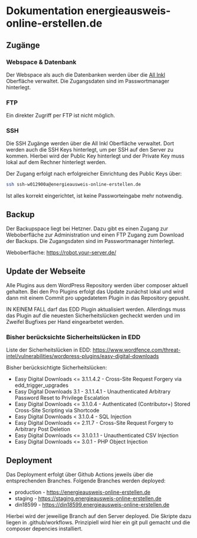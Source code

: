 # Dokumentation energieausweis-online-erstellen.de

## Zugänge

### Webspace & Datenbank

Der Webspace als auch die Datenbanken werden über die [All Inkl](https://kas.all-inkl.com/) Oberfläche verwaltet. Die Zugangsdaten sind im Passwortmanager hinterlegt.

### FTP

Ein direkter Zugriff per FTP ist nicht möglich.

### SSH

Die SSH Zugänge werden über die All Inkl Oberfläche verwaltet. Dort werden auch die SSH Keys hinterlegt, um per SSH auf den Server zu kommen. Hierbei wird der Public Key hinterlegt und der Private Key muss lokal auf dem Rechner hinterlegt werden.

Der Zugang erfolgt nach erfolgreicher Einrichtung des Public Keys über:

```bash
ssh ssh-w012900a@energieausweis-online-erstellen.de
```

Ist alles korrekt eingerichtet, ist keine Passworteingabe mehr notwendig.

## Backup

Der Backupspace liegt bei Hetzner. Dazu gibt es einen Zugang zur Weboberfläche zur Administration und einen FTP Zugang zum Download der Backups. Die Zugangsdaten sind im Passwortmanager hinterlegt.

Weboberfläche: https://robot.your-server.de/

## Update der Webseite

Alle Plugins aus dem WordPress Repository werden über composer aktuell gehalten. Bei den Pro Plugins erfolgt das Update zunächst lokal und wird dann mit einem Commit pro upgedatetem Plugin in das Repository gepusht. 

IN KEINEM FALL darf das EDD Plugin aktualisiert werden. Allerdings muss das Plugin auf die neuesten Sicherheitslücken gecheckt werden und im Zweifel Bugfixes per Hand eingearbetet werden.

### Bisher berücksichte Sicherheitslücken in EDD

Liste der Sicherheitslücken in EDD:
https://www.wordfence.com/threat-intel/vulnerabilities/wordpress-plugins/easy-digital-downloads

Bisher berücksichtigte Sicherheitslücken:

- Easy Digital Downloads <= 3.1.1.4.2 - Cross-Site Request Forgery via edd_trigger_upgrades
- Easy Digital Downloads 3.1 - 3.1.1.4.1 - Unauthenticated Arbitrary Password Reset to Privilege Escalation
- Easy Digital Downloads <= 3.1.0.4 - Authenticated (Contributor+) Stored Cross-Site Scripting via Shortcode
- Easy Digital Downloads < 3.1.0.4 - SQL Injection
- Easy Digital Downloads <= 2.11.7 - Cross-Site Request Forgery to Arbitrary Post Deletion
- Easy Digital Downloads <= 3.1.0.1.1 - Unauthenticated CSV Injection
- Easy Digital Downloads <= 3.0.1 - PHP Object Injection

## Deployment

Das Deployment erfolgt über Github Actions jeweils über die entsprechenden Branches. Folgende Branches werden deployed:

- production - https://energieausweis-online-erstellen.de
- staging - https://staging.energieausweis-online-erstellen.de
- din18599 - https://din18599.energieausweis-online-erstellen.de

Hierbei wird der jeweilige Branch auf den Server deployed. Die Skripte dazu liegen in .github/workflows. Prinzipiell wird hier ein git pull gemacht und die composer depencies installiert.



